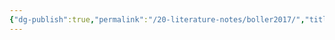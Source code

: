 ```yaml
---
{"dg-publish":true,"permalink":"/20-literature-notes/boller2017/","title":"Play to Learn - Everything You Need to Know About Designing Effective Learning Games","tags":["gamification"],"noteIcon":"1","created":"Aug 30, 2024 17:34","updated":"Sep 12, 2024 23:24"}
---
```


